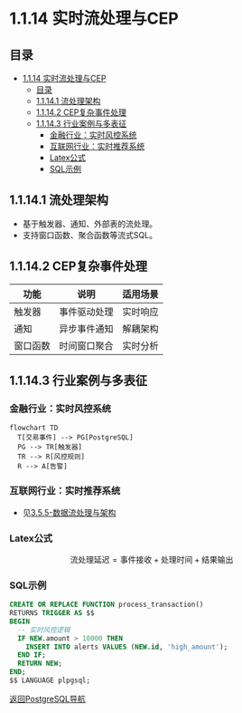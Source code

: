 # 1.1.14 实时流处理与CEP

## 目录

- [1.1.14 实时流处理与CEP](#1114-实时流处理与cep)
  - [目录](#目录)
  - [1.1.14.1 流处理架构](#11141-流处理架构)
  - [1.1.14.2 CEP复杂事件处理](#11142-cep复杂事件处理)
  - [1.1.14.3 行业案例与多表征](#11143-行业案例与多表征)
    - [金融行业：实时风控系统](#金融行业实时风控系统)
    - [互联网行业：实时推荐系统](#互联网行业实时推荐系统)
    - [Latex公式](#latex公式)
    - [SQL示例](#sql示例)

## 1.1.14.1 流处理架构

- 基于触发器、通知、外部表的流处理。
- 支持窗口函数、聚合函数等流式SQL。

## 1.1.14.2 CEP复杂事件处理

| 功能 | 说明 | 适用场景 |
|------|------|----------|
| 触发器 | 事件驱动处理 | 实时响应 |
| 通知   | 异步事件通知 | 解耦架构 |
| 窗口函数 | 时间窗口聚合 | 实时分析 |

## 1.1.14.3 行业案例与多表征

### 金融行业：实时风控系统

```mermaid
flowchart TD
  T[交易事件] --> PG[PostgreSQL]
  PG --> TR[触发器]
  TR --> R[风控规则]
  R --> A[告警]
```

### 互联网行业：实时推荐系统

- 见[3.5.5-数据流处理与架构](../../../../3-数据模型与算法/3.5-数据分析与ETL/3.5.5-数据流处理与架构.md)

### Latex公式

$$
\text{流处理延迟} = \text{事件接收} + \text{处理时间} + \text{结果输出}
$$

### SQL示例

```sql
CREATE OR REPLACE FUNCTION process_transaction()
RETURNS TRIGGER AS $$
BEGIN
  -- 实时风控逻辑
  IF NEW.amount > 10000 THEN
    INSERT INTO alerts VALUES (NEW.id, 'high_amount');
  END IF;
  RETURN NEW;
END;
$$ LANGUAGE plpgsql;
```

[返回PostgreSQL导航](README.md)
